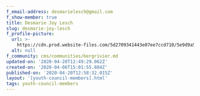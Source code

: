 ```yaml
---
f_email-address: desmarielesch@gmail.com
f_show-member: true
title: Desmarie Joy Lesch
slug: desmarie-joy-lesch
f_profile-picture:
  url: >-
    https://cdn.prod.website-files.com/5d2709341443e07ee7ccd710/5e9d9a54960284aafee6b852_20190729_161433.jpg
  alt: null
f_community: cms/communities/bergrivier.md
updated-on: '2020-04-20T12:49:29.062Z'
created-on: '2020-04-06T15:01:55.884Z'
published-on: '2020-04-20T12:58:32.015Z'
layout: '[youth-council-members].html'
tags: youth-council-members
---
```



